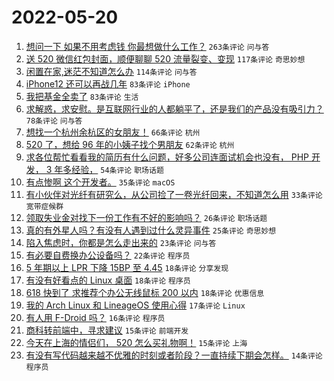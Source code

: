 # 2022-05-20

1. [想问一下 如果不用考虑钱 你最想做什么工作？](https://www.v2ex.com/t/854111) `263条评论` `问与答`
1. [送 520 微信红包封面，顺便聊聊 520 流量裂变、变现](https://www.v2ex.com/t/854125) `117条评论` `奇思妙想`
1. [闲置在家,迷茫不知道怎么办](https://www.v2ex.com/t/854070) `114条评论` `问与答`
1. [iPhone12 还可以再战几年](https://www.v2ex.com/t/854065) `83条评论` `iPhone`
1. [我把基金全卖了](https://www.v2ex.com/t/854206) `83条评论` `生活`
1. [求解惑，求安慰。是互联网行业的人都躺平了，还是我们的产品没有吸引力？](https://www.v2ex.com/t/854154) `78条评论` `问与答`
1. [想找一个杭州余杭区的女朋友！](https://www.v2ex.com/t/854079) `66条评论` `杭州`
1. [520 了，想给 96 年的小姨子找个男朋友](https://www.v2ex.com/t/854109) `62条评论` `杭州`
1. [求各位帮忙看看我的简历有什么问题，好多公司连面试机会也没有， PHP 开发， 3 年多经验，](https://www.v2ex.com/t/854101) `54条评论` `职场话题`
1. [有点惨啊 这个开发者。](https://www.v2ex.com/t/854116) `35条评论` `macOS`
1. [有小伙伴对光纤有研究么，从公司捡了一卷光纤回来，不知道怎么用](https://www.v2ex.com/t/854221) `33条评论` `宽带症候群`
1. [领取失业金对找下一份工作有不好的影响吗？](https://www.v2ex.com/t/854057) `26条评论` `职场话题`
1. [真的有外星人吗？有没有人遇到过什么灵异事件](https://www.v2ex.com/t/854161) `25条评论` `奇思妙想`
1. [陷入焦虑时，你都是怎么走出来的](https://www.v2ex.com/t/854135) `23条评论` `问与答`
1. [有必要自费换办公设备吗？](https://www.v2ex.com/t/854244) `22条评论` `程序员`
1. [5 年期以上 LPR 下降 15BP 至 4.45](https://www.v2ex.com/t/854130) `18条评论` `分享发现`
1. [有没有好看点的 Linux 桌面](https://www.v2ex.com/t/854104) `18条评论` `程序员`
1. [618 快到了 求推荐个办公无线鼠标 200 以内](https://www.v2ex.com/t/854066) `18条评论` `优惠信息`
1. [我的 Arch Linux 和 LineageOS 使用心得](https://www.v2ex.com/t/854140) `17条评论` `Linux`
1. [有人用 F-Droid 吗？](https://www.v2ex.com/t/854162) `16条评论` `程序员`
1. [商科转前端中，寻求建议](https://www.v2ex.com/t/854263) `15条评论` `前端开发`
1. [今天在上海的情侣们， 520 怎么买礼物啊！](https://www.v2ex.com/t/854239) `15条评论` `上海`
1. [有没有写代码越来越不优雅的时刻或者阶段？一直持续下期会怎样。](https://www.v2ex.com/t/854236) `14条评论` `程序员`
